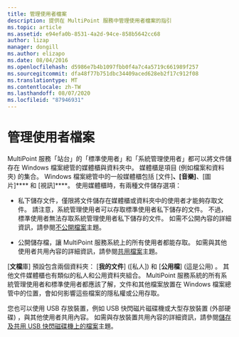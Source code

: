 ```yaml
---
title: 管理使用者檔案
description: 提供在 MultiPoint 服務中管理使用者檔案的指引
ms.topic: article
ms.assetid: e94efa0b-8531-4a2d-94ce-858b5642cc68
author: lizap
manager: dongill
ms.author: elizapo
ms.date: 08/04/2016
ms.openlocfilehash: d5986e7b4b1097fbb0f4a7c4a5719c661989f257
ms.sourcegitcommit: dfa48f77b751dbc34409aced628eb2f17c912f08
ms.translationtype: MT
ms.contentlocale: zh-TW
ms.lasthandoff: 08/07/2020
ms.locfileid: "87946931"
---
```

# <a name="manage-user-files"></a>管理使用者檔案
MultiPoint 服務「站台」的「標準使用者」和「系統管理使用者」都可以將文件儲存在 Windows 檔案總管的媒體櫃與資料夾中。 媒體櫃是項目 (例如檔案和資料夾) 的集合。 Windows 檔案總管中的一般媒體櫃包括 [文件]****、[音樂]****、[圖片]**** 和 [視訊]****。 使用媒體櫃時，有兩種文件儲存選項：

-   私下儲存文件，僅限將文件儲存在媒體櫃或資料夾中的使用者才能夠存取文件。 請注意，系統管理使用者可以存取標準使用者私下儲存的文件。 不過，標準使用者無法存取系統管理使用者私下儲存的文件。 如需不公開內容的詳細資訊，請參閱[不公開檔案](Keep-Files-Private.md)主題。

-   公開儲存檔，讓 MultiPoint 服務系統上的所有使用者都能存取。 如需與其他使用者共用內容的詳細資訊，請參閱[共用檔案](Share-Files.md)主題。

[**文檔**庫] 預設包含兩個資料夾： [**我的文件**] ([私人]) 和 [**公用檔**] (這是公用) 。 其他文件媒體櫃也有類似的私人和公用資料夾組合。 MultiPoint 服務系統的所有系統管理使用者和標準使用者都應該了解，文件和其他檔案放置在 Windows 檔案總管中的位置，會如何影響這些檔案的隱私權或公用存取。

您也可以使用 USB 存放裝置，例如 USB 快閃磁片磁碟機或大型存放裝置 (外部硬碟) ，與其他使用者共用內容。 如需與存放裝置共用內容的詳細資訊，請參閱[儲存及共用 USB 快閃磁碟機上的檔案](Save-and-Share-Files-on-a-USB-Flash-Drive.md)主題。